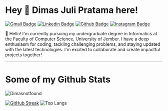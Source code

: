# Hey 👋 Dimas Juli Pratama here!
[![Gmail Badge](https://img.shields.io/badge/dp4369344@gmail.com-143?style=for-the-badge&logo=gmail&logoColor=black&color=black&labelColor=darkorchid "Email me")](mailto:dp4369344@gmail.com) 
[![Linkedin Badge](https://img.shields.io/badge/Dimas%20Juli%20Pratama-%230077B5.svg?style=for-the-badge&logo=linkedin&logoColor=black&color=black&labelColor=darkorchid "Visit my LinkedIn profile")](http://linkedin.com/in/dimas-pratama-5177a6270) 
[![Github Badge](https://img.shields.io/badge/Dimas%20GitHub-%23121011.svg?style=for-the-badge&logo=github&logoColor=black&color=black&labelColor=darkorchid "Check out my GitHub")](https://www.github.com/dimasnotfound/)
[![Instagram Badge](https://img.shields.io/badge/Instagram-E4405F?style=for-the-badge&logo=instagram&logoColor=white "Social Media")](https://www.instagram.com/di_masprtm?igsh=andhOWtsMGt1ZWIy)

<p align='left'>👋 Hello! I'm currently pursuing my undergraduate degree in Informatics at the Faculty of Computer Science, University of Jember. I have a deep enthusiasm for coding, tackling challenging problems, and staying updated with the latest technologies. I'm excited to collaborate and create impactful projects together!</p>

---

# Some of my Github Stats
<p align='left'> <img src='https://komarev.com/ghpvc/?username=Dimasnotfound&style=flat-square&color=blueviolet' alt='Dimasnotfound' /> </p>

[![GitHub Streak](https://streak-stats.demolab.com?user=Dimasnotfound&theme=midnight-purple&card_height=190)](https://git.io/streak-stats)
![Top Langs](https://github-readme-stats.vercel.app/api/top-langs/?username=Dimasnotfound&theme=midnight-purple&show_icons=true&layout=compact&langs_count=8&size_weight=0.5&count_weight=0.5)
